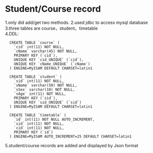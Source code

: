# Student/Course record

1.only did add/get two methods. 
2.used jdbc to access mysql database  
3.three tables are course，student，timetable       
4.DDL:      


      CREATE TABLE `course` (
        `cid` int(11) NOT NULL,
        `cName` varchar(45) NOT NULL,
        PRIMARY KEY (`cid`),
        UNIQUE KEY `cid_UNIQUE` (`cid`),
        UNIQUE KEY `cName_UNIQUE` (`cName`)
      ) ENGINE=MyISAM DEFAULT CHARSET=latin1

      CREATE TABLE `student` (
        `sid` int(11) NOT NULL,
        `sName` varchar(50) NOT NULL,
        `sSex` varchar(10) NOT NULL,
        `sAge` int(11) NOT NULL,
        PRIMARY KEY (`sid`),
        UNIQUE KEY `sid_UNIQUE` (`sid`)
      ) ENGINE=MyISAM DEFAULT CHARSET=latin1

      CREATE TABLE `timetable` (
        `id` int(11) NOT NULL AUTO_INCREMENT,
        `sid` int(11) NOT NULL,
        `cid` int(11) NOT NULL,
        PRIMARY KEY (`id`)
      ) ENGINE=MyISAM AUTO_INCREMENT=25 DEFAULT CHARSET=latin1
      
5.student/course records are added and displayed by Json format
